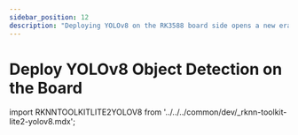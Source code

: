 ```yaml
---
sidebar_position: 12
description: "Deploying YOLOv8 on the RK3588 board side opens a new era of intelligent target detection, allowing technology and humanistic care to merge perfectly in accurate identification"
---
```


# Deploy YOLOv8 Object Detection on the Board

import RKNNTOOLKITLITE2YOLOV8 from '../../../common/dev/\_rknn-toolkit-lite2-yolov8.mdx';

<RKNNTOOLKITLITE2YOLOV8 />

